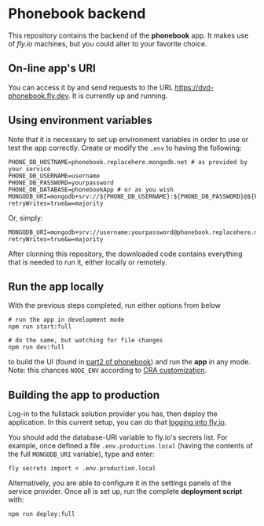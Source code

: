 # Phonebook backend

This repository contains the backend of the **phonebook** app. It makes use of _fly.io_ machines, but you could alter to your favorite choice.

## On-line app's URI

You can access it by and send requests to the URL <https://dvd-phonebook.fly.dev>. It is currently up and running.

## Using environment variables

Note that it is necessary to set up environment variables in order to use or test the app correctly. Create or modify the `.env` to having the following:

```shell
PHONE_DB_HOSTNAME=phonebook.replacehere.mongodb.net # as provided by your service
PHONE_DB_USERNAME=username
PHONE_DB_PASSWORD=yourpassword
PHONE_DB_DATABASE=phonebookApp # or as you wish
MONGODB_URI=mongodb+srv://${PHONE_DB_USERNAME}:${PHONE_DB_PASSWORD}@${PHONE_DB_HOSTNAME}/${PHONE_DB_DATABASE}?retryWrites=true&w=majority
```

Or, simply:

```shell
MONGODB_URI=mongodb+srv://username:yourpassword@phonebook.replacehere.mongodb.net/phonebookApp?retryWrites=true&w=majority
```

After clonning this repository, the downloaded code contains everything that is needed to run it, either locally or remotely.

## Run the app locally

With the previous steps completed, run either options from below

```shell
# run the app in development mode
npm run start:full

# do the same, but watching for file changes
npm run dev:full
```

to build the UI (found in [part2 of phonebook](../../part2/phonebook/)) and run the **app** in any mode. Note: this chances `NODE_ENV` according to [CRA customization](https://create-react-app.dev/docs/adding-custom-environment-variables/).

## Building the app to production

Log-in to the fullstack solution provider you has, then deploy the application. In this current setup, you can do that [logging into fly.io](https://fly.io/docs/hands-on/sign-in/).

You should add the database-URI variable to fly.io's secrets list. For example, once defined a file `.env.production.local` (having the contents of the full `MONGODB_URI` variable), type and enter:

```shell
fly secrets import < .env.production.local
```

Alternatively, you are able to configure it in the settings panels of the service provider. Once all is set up, run the complete **deployment script** with:

```shell
npm run deploy:full
```
